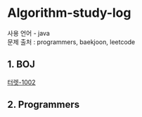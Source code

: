 # Algorithm-study-log
사용 언어 - java   
문제 출처 : programmers, baekjoon, leetcode

## 1. BOJ
[터렛-1002](https://github.com/mataeLee/Algorithm-study/blob/master/BOJ/BOJ_1002.java)


## 2. Programmers
